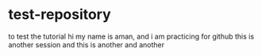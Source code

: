 # test-repository
to test the tutorial
hi my name is aman, and i am practicing for github
this is another session
and this is another
and another
